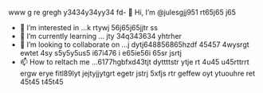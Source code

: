 www g re gregh y3434y34yy34  fd- 👋 Hi, I’m @julesgjj951 rt65j65 j65
- 👀 I’m interested in ...k rtywj 56j65j65jjtr ss
- 🌱 I’m currently learning ... jty 34q343634 yhtrher
- 💞️ I’m looking to collaborate on ...j dytj648856865hzdf 45457 4wysrgt ewtet 4sy s5y5y5us5 i67i476 i e65ie56i 65sr jsrtj
- 📫 How to reltach me ...6177hgbfxd43tjt dyttttstr  ytje rt 4u45 u45rttrrt ergw erye fitl89lyt jejtyjjytgrt egetr jstrj
5xfjs rtr geffew oyt ytuouhre ret 45t45 t45t45
<!---k r67 k
julesgjj951/julesgjj951 is a ✨ special ✨ repository because its `README.md` (this file) appears on your GitHub profile.
You can click the Preview link to take a look at your changes.
--->
